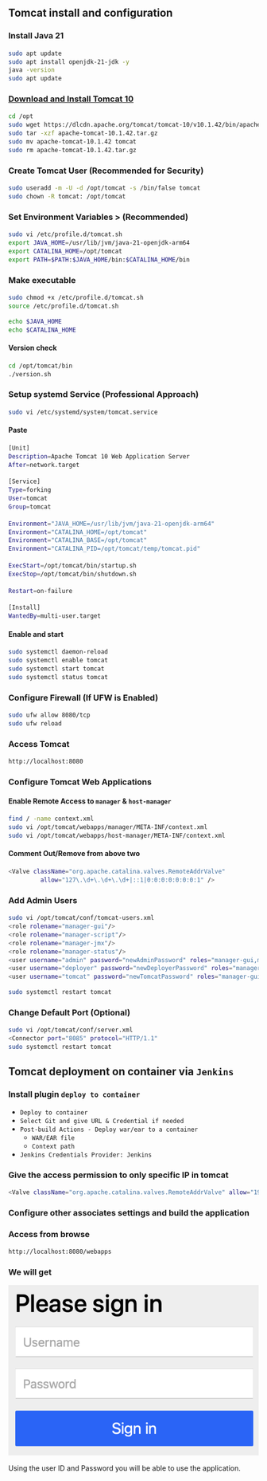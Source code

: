 ## Tomcat install and configuration

### Install Java 21

```bash
sudo apt update
sudo apt install openjdk-21-jdk -y
java -version
sudo apt update
```

### [Download and Install Tomcat 10](https://tomcat.apache.org/download-10.cgi)

```bash
cd /opt
sudo wget https://dlcdn.apache.org/tomcat/tomcat-10/v10.1.42/bin/apache-tomcat-10.1.42.tar.gz
sudo tar -xzf apache-tomcat-10.1.42.tar.gz
sudo mv apache-tomcat-10.1.42 tomcat
sudo rm apache-tomcat-10.1.42.tar.gz
```

### Create Tomcat User (Recommended for Security)

```bash
sudo useradd -m -U -d /opt/tomcat -s /bin/false tomcat
sudo chown -R tomcat: /opt/tomcat
```

### Set Environment Variables > (Recommended)

```bash
sudo vi /etc/profile.d/tomcat.sh
export JAVA_HOME=/usr/lib/jvm/java-21-openjdk-arm64
export CATALINA_HOME=/opt/tomcat
export PATH=$PATH:$JAVA_HOME/bin:$CATALINA_HOME/bin
```

### Make executable

```bash
sudo chmod +x /etc/profile.d/tomcat.sh
source /etc/profile.d/tomcat.sh
```

```bash
echo $JAVA_HOME
echo $CATALINA_HOME
```

#### Version check

```bash
cd /opt/tomcat/bin
./version.sh
```

### Setup systemd Service (Professional Approach)

```bash
sudo vi /etc/systemd/system/tomcat.service
```

#### Paste

```bash
[Unit]
Description=Apache Tomcat 10 Web Application Server
After=network.target

[Service]
Type=forking
User=tomcat
Group=tomcat

Environment="JAVA_HOME=/usr/lib/jvm/java-21-openjdk-arm64"
Environment="CATALINA_HOME=/opt/tomcat"
Environment="CATALINA_BASE=/opt/tomcat"
Environment="CATALINA_PID=/opt/tomcat/temp/tomcat.pid"

ExecStart=/opt/tomcat/bin/startup.sh
ExecStop=/opt/tomcat/bin/shutdown.sh

Restart=on-failure

[Install]
WantedBy=multi-user.target
```

#### Enable and start

```bash
sudo systemctl daemon-reload
sudo systemctl enable tomcat
sudo systemctl start tomcat
sudo systemctl status tomcat
```

### Configure Firewall (If UFW is Enabled)

```bash
sudo ufw allow 8080/tcp
sudo ufw reload
```

### Access Tomcat

```bash
http://localhost:8080
```

### Configure Tomcat Web Applications

#### Enable Remote Access to `manager` & `host-manager`

```bash
find / -name context.xml
sudo vi /opt/tomcat/webapps/manager/META-INF/context.xml
sudo vi /opt/tomcat/webapps/host-manager/META-INF/context.xml
```

#### Comment Out/Remove from above two

```bash
<Valve className="org.apache.catalina.valves.RemoteAddrValve"
         allow="127\.\d+\.\d+\.\d+|::1|0:0:0:0:0:0:0:1" />
```

### Add Admin Users

```bash
sudo vi /opt/tomcat/conf/tomcat-users.xml
<role rolename="manager-gui"/>
<role rolename="manager-script"/>
<role rolename="manager-jmx"/>
<role rolename="manager-status"/>
<user username="admin" password="newAdminPassword" roles="manager-gui,manager-script,manager-jmx,manager-status"/>
<user username="deployer" password="newDeployerPassword" roles="manager-script"/>
<user username="tomcat" password="newTomcatPassword" roles="manager-gui"/>
```

```bash
sudo systemctl restart tomcat
```

### Change Default Port (Optional)

```bash
sudo vi /opt/tomcat/conf/server.xml
<Connector port="8085" protocol="HTTP/1.1"
sudo systemctl restart tomcat
```

## Tomcat deployment on container via `Jenkins`

### Install plugin `deploy to container`

- `Deploy to container`
- `Select Git and give URL & Credential if needed`
- `Post-build Actions - Deploy war/ear to a container`
  - `WAR/EAR file`
  - `Context path`
- `Jenkins Credentials Provider: Jenkins`

### Give the access permission to only specific IP in tomcat

```bash
<Valve className="org.apache.catalina.valves.RemoteAddrValve" allow="192\.168\.1\.109" />
```

### Configure other associates settings and build the application

### Access from browse

```bash
http://localhost:8080/webapps
```

### We will get

![Login Screen](/img/war-mvn-login.png)

Using the user ID and Password you will be able to use the application.
